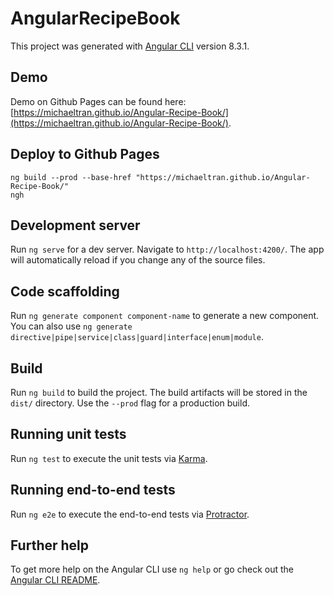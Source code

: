 # AngularRecipeBook

This project was generated with [Angular CLI](https://github.com/angular/angular-cli) version 8.3.1.

## Demo

Demo on Github Pages can be found here: [https://michaeltran.github.io/Angular-Recipe-Book/](https://michaeltran.github.io/Angular-Recipe-Book/).

## Deploy to Github Pages

```
ng build --prod --base-href "https://michaeltran.github.io/Angular-Recipe-Book/"
ngh

```

## Development server

Run `ng serve` for a dev server. Navigate to `http://localhost:4200/`. The app will automatically reload if you change any of the source files.

## Code scaffolding

Run `ng generate component component-name` to generate a new component. You can also use `ng generate directive|pipe|service|class|guard|interface|enum|module`.

## Build

Run `ng build` to build the project. The build artifacts will be stored in the `dist/` directory. Use the `--prod` flag for a production build.

## Running unit tests

Run `ng test` to execute the unit tests via [Karma](https://karma-runner.github.io).

## Running end-to-end tests

Run `ng e2e` to execute the end-to-end tests via [Protractor](http://www.protractortest.org/).

## Further help

To get more help on the Angular CLI use `ng help` or go check out the [Angular CLI README](https://github.com/angular/angular-cli/blob/master/README.md).
